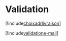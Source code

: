 # Validation

[!include[choixadrlivraison](validation.choixadrlivraison.autogen.md)]

[!include[validatione-mail](validation.validatione-mail.autogen.md)]


